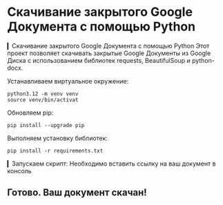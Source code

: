 # Скачивание закрытого Google Документа с помощью Python

▎Скачивание закрытого Google Документа с помощью Python
Этот проект позволяет скачивать закрытые Google Документы из Google Диска с использованием библиотек requests, BeautifulSoup и python-docx.


Устанавливаем виртуальное окружение:
```
python3.12 -m venv venv
source venv/bin/activat
```

Обновляем pip:
```
pip install --upgrade pip
```


Выполняем установку библиотек:
```
pip install -r requirements.txt
```
▎Запускаем скрипт:
Необходимо вставить ссылку на ваш документ в консоль


## Готово. Ваш документ скачан!
